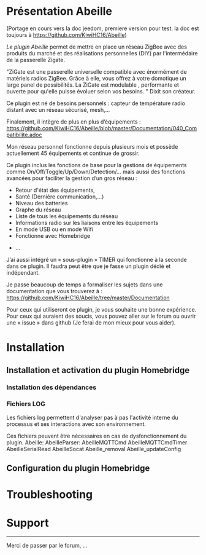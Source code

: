# Présentation Abeille


(Portage en cours vers la doc jeedom, premiere version pour test. la doc est toujours à https://github.com/KiwiHC16/Abeille)


*Le plugin Abeille*  permet de mettre en place un réseau ZigBee avec des produits du marché et des réalisations personnelles (DIY) par l'intermédaire de la passerelle Zigate.

"ZiGate est une passerelle universelle compatible avec énormément de matériels radios ZigBee. Grâce à elle, vous offrez à votre domotique un large panel de possibilités. La ZiGate est modulable , performante et ouverte pour qu'elle puisse évoluer selon vos besoins.
"
Dixit son créateur.

Ce plugin est né de besoins personnels : capteur de température radio distant avec un réseau sécurisé, mesh,… 

Finalement, il intègre de plus en plus d’équipements :
https://github.com/KiwiHC16/Abeille/blob/master/Documentation/040_Compatibilite.adoc

Mon réseau personnel fonctionne depuis plusieurs mois et possède actuellement 45 équipements et continue de grossir.

Ce plugin inclus les fonctions de base pour la gestions de équipements comme On/Off/Toggle/Up/Down/Detection/… mais aussi des fonctions avancées pour faciliter la gestion d’un gros réseau :
* Retour d'état des équipements,    
* Santé (Dernière communication,…)
* Niveau des batteries 
* Graphe du réseau
* Liste de tous les équipements du réseau
* Informations radio sur les liaisons entre les équipements
* En mode USB ou en mode Wifi
* Fonctionne avec Homebridge
-    …

J’ai aussi intégré un « sous-plugin » TIMER qui fonctionne à la seconde dans ce plugin. Il faudra peut être que je fasse un plugin dédié et indépendant.

Je passe beaucoup de temps a formaliser les sujets dans une documentation que vous trouverez à : 
https://github.com/KiwiHC16/Abeille/tree/master/Documentation

Pour ceux qui utiliseront ce plugin, je vous souhaite une bonne expérience. Pour ceux qui auraient des soucis, vous pouvez aller sur le forum ou ouvrir une « issue » dans github (Je ferai de mon mieux pour vous aider).


# Installation

## Installation et activation du plugin Homebridge

### Installation des dépendances


### Fichiers LOG


Les fichiers log permettent d'analyser pas à pas l'activité interne du processus et ses interactions avec son environnement.

Ces fichiers peuvent être nécessaires en cas de dysfonctionnement du plugin.
Abeille:
AbeilleParser:
AbeilleMQTTCmd
AbeilleMQTTCmdTimer
AbeilleSerialRead
AbeilleSocat
Abeille_removal
Abeille_updateConfig


## Configuration du plugin Homebridge


# Troubleshooting

# Support
-------
Merci de passer par le forum, ...

